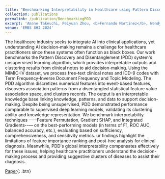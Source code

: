 ```yaml
---
title: "Benchmarking Interpretability in Healthcare using Pattern Discovery and Disentanglement"
collection: publications
permalink: /publication/BenchmarkingPDD
excerpt: 'Amane Takeuchi, Peiyuan Zhou, <b>Fernando Martinez</b>, Wendy Yusi Cheng, Kexin Sha, Malikeh Ehghaghi, Andrew K. C. Wong, En-Shiun Annie Lee, "Benchmarking Interpretability in Healthcare using Pattern Discovery and Disentanglement"'
venue: 'EMBS BHI 2024'
---
```

The healthcare industry seeks to integrate AI into clinical applications, yet understanding AI decision-making remains a challenge for healthcare practitioners since these systems often function as black boxes. Our work benchmarks the Pattern Discovery and Disentanglement (PDD) system's unsupervised learning algorithm, which provides interpretable outputs and clustering results from clinical notes to aid decision-making. Using the MIMIC-IV dataset, we process free-text clinical notes and ICD-9 codes with Term Frequency-Inverse Document Frequency and Topic Modeling. The PDD algorithm discretizes numerical features into event-based features, discovers association patterns from a disentangled statistical feature value association space, and clusters records. The output is an interpretable knowledge base linking knowledge, patterns, and data to support decision-making. Despite being unsupervised, PDD demonstrated performance comparable to supervised deep learning models, validating its clustering ability and knowledge representation. We benchmark interpretability techniques —--Feature Permutation, Gradient SHAP, and Integrated Gradients--— on the best-performing models (in terms of F1, ROC AUC, balanced accuracy, etc.), evaluating based on sufficiency, comprehensiveness, and sensitivity metrics. ur findings highlight the limitations of feature importance ranking and post-hoc analysis for clinical diagnosis. Meanwhile, PDD's global interpretability compensates effectively for these issues, helping healthcare practitioners understand the decision-making process and providing suggestive clusters of diseases to assist their diagnosis.

[Paper](https://openreview.net/forum?id=xEUuHWrRhE#discussion){: .btn}
